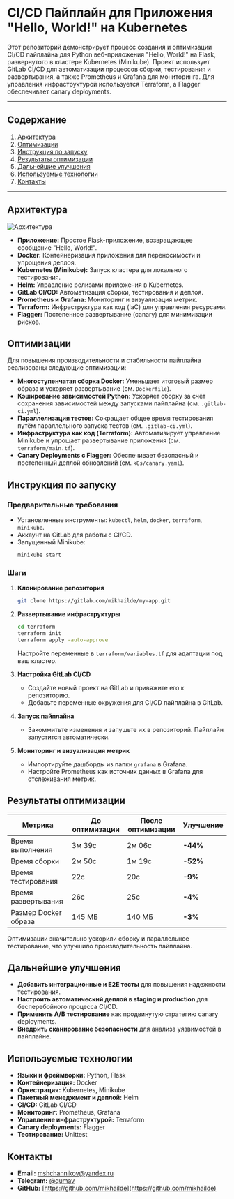 # CI/CD Пайплайн для Приложения "Hello, World!" на Kubernetes

Этот репозиторий демонстрирует процесс создания и оптимизации CI/CD пайплайна для Python веб-приложения "Hello, World!" на Flask, развернутого в кластере Kubernetes (Minikube). Проект использует GitLab CI/CD для автоматизации процессов сборки, тестирования и развертывания, а также Prometheus и Grafana для мониторинга. Для управления инфраструктурой используется Terraform, а Flagger обеспечивает canary deployments.

---

## Содержание
1. [Архитектура](#архитектура)
2. [Оптимизации](#оптимизации)
3. [Инструкция по запуску](#инструкция-по-запуску)
4. [Результаты оптимизации](#результаты-оптимизации)
5. [Дальнейшие улучшения](#дальнейшие-улучшения)
6. [Используемые технологии](#используемые-технологии)
7. [Контакты](#контакты)

---

## Архитектура

![Архитектура](https://github.com/user-attachments/assets/6a97123b-e219-4e91-aaca-8504b6eaeaa0)

* **Приложение:** Простое Flask-приложение, возвращающее сообщение "Hello, World!".
* **Docker:** Контейнеризация приложения для переносимости и упрощения деплоя.
* **Kubernetes (Minikube):** Запуск кластера для локального тестирования.
* **Helm:** Управление релизами приложения в Kubernetes.
* **GitLab CI/CD:** Автоматизация сборки, тестирования и деплоя.
* **Prometheus и Grafana:** Мониторинг и визуализация метрик.
* **Terraform:** Инфраструктура как код (IaC) для управления ресурсами.
* **Flagger:** Постепенное развертывание (canary) для минимизации рисков.

## Оптимизации

Для повышения производительности и стабильности пайплайна реализованы следующие оптимизации:

- **Многоступенчатая сборка Docker:** Уменьшает итоговый размер образа и ускоряет развертывание (см. `Dockerfile`).
- **Кэширование зависимостей Python:** Ускоряет сборку за счёт сохранения зависимостей между запусками пайплайна (см. `.gitlab-ci.yml`).
- **Параллелизация тестов:** Сокращает общее время тестирования путём параллельного запуска тестов (см. `.gitlab-ci.yml`).
- **Инфраструктура как код (Terraform):** Автоматизирует управление Minikube и упрощает развертывание приложения (см. `terraform/main.tf`).
- **Canary Deployments с Flagger:** Обеспечивает безопасный и постепенный деплой обновлений (см. `k8s/canary.yaml`).

## Инструкция по запуску

### Предварительные требования
- Установленные инструменты: `kubectl`, `helm`, `docker`, `terraform`, `minikube`.
- Аккаунт на GitLab для работы с CI/CD.
- Запущенный Minikube:  
   ```bash
   minikube start
   ```

### Шаги

1. **Клонирование репозитория**
   ```bash
   git clone https://gitlab.com/mikhailde/my-app.git
   ```

2. **Развертывание инфраструктуры**
   ```bash
   cd terraform
   terraform init
   terraform apply -auto-approve
   ```
   Настройте переменные в `terraform/variables.tf` для адаптации под ваш кластер.

3. **Настройка GitLab CI/CD**
   - Создайте новый проект на GitLab и привяжите его к репозиторию.
   - Добавьте переменные окружения для CI/CD пайплайна в GitLab.

4. **Запуск пайплайна**
   - Закоммитьте изменения и запушьте их в репозиторий. Пайплайн запустится автоматически.

5. **Мониторинг и визуализация метрик**
   - Импортируйте дашборды из папки `grafana` в Grafana.
   - Настройте Prometheus как источник данных в Grafana для отслеживания метрик.

## Результаты оптимизации

| Метрика               | До оптимизации | После оптимизации | Улучшение |
|-----------------------|----------------|-------------------|-----------|
| Время выполнения      | 3м 39с        | 2м 06с           | **-44%**  |
| Время сборки          | 2м 50с        | 1м 19с           | **-52%**  |
| Время тестирования    | 22с           | 20с              | **-9%**   |
| Время развертывания   | 26с           | 25с              | **-4%**   |
| Размер Docker образа  | 145 МБ        | 140 МБ           | **-3%**   |

Оптимизации значительно ускорили сборку и параллельное тестирование, что улучшило производительность пайплайна.

## Дальнейшие улучшения

- **Добавить интеграционные и E2E тесты** для повышения надежности тестирования.
- **Настроить автоматический деплой в staging и production** для бесперебойного процесса CI/CD.
- **Применить A/B тестирование** как продвинутую стратегию canary deployments.
- **Внедрить сканирование безопасности** для анализа уязвимостей в пайплайне.

## Используемые технологии

- **Языки и фреймворки:** Python, Flask
- **Контейнеризация:** Docker
- **Оркестрация:** Kubernetes, Minikube
- **Пакетный менеджмент и деплой:** Helm
- **CI/CD:** GitLab CI/CD
- **Мониторинг:** Prometheus, Grafana
- **Управление инфраструктурой:** Terraform
- **Canary deployments:** Flagger
- **Тестирование:** Unittest

## Контакты

* **Email:** mshchannikov@yandex.ru
* **Telegram:** [@qumav](https://t.me/qumav)
* **GitHub:** [https://github.com/mikhailde](https://github.com/mikhailde)
